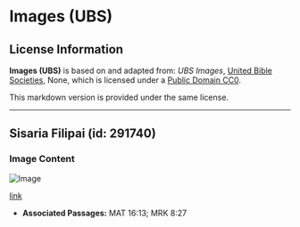 # Images (UBS)

## License Information

**Images (UBS)** is based on and adapted from: _UBS Images_, [United Bible Societies](https://unitedbiblesocieties.org/), None, which is licensed under a [Public Domain CC0](https://creativecommons.org/public-domain/cc0/).

This markdown version is provided under the same license.



--------------------------------

## Sisaria Filipai (id: 291740)

### Image Content

![Image](https://cdn.aquifer.bible/aquifer-content/resources/Media/WEB-0097_caesarea_philippi.jpg)

[link](https://cdn.aquifer.bible/aquifer-content/resources/Media/WEB-0097_caesarea_philippi.jpg)

* **Associated Passages:** MAT 16:13; MRK 8:27

